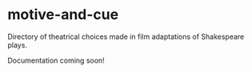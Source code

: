 # motive-and-cue
Directory of theatrical choices made in film adaptations of Shakespeare plays.

Documentation coming soon!
